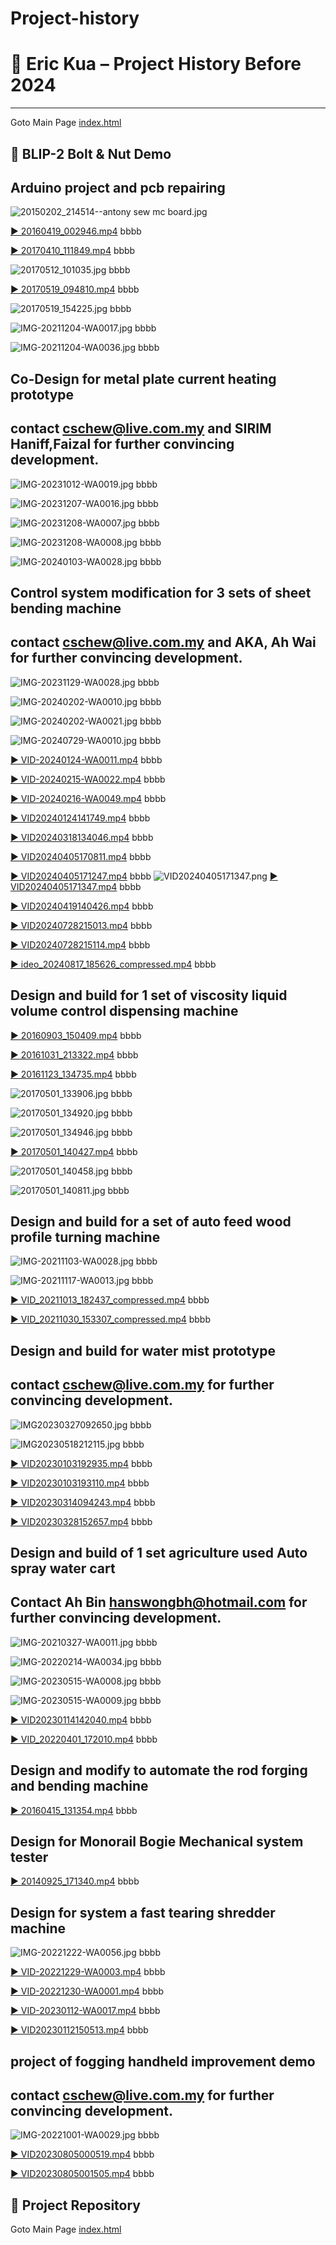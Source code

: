 # Project-history
# 🧠 Eric Kua – Project History Before 2024
---
Goto Main Page [index.html](https://eric1111208.github.io/Blip2-demo-of-bolt-Nut/)
## 🔩 BLIP-2 Bolt & Nut Demo
## Arduino project and pcb repairing

![20150202_214514--antony sew mc board.jpg](https://github.com/eric1111208/Project-history/raw/main/20150202_214514--antony%20sew%20mc%20board.jpg)


[▶️ 20160419_002946.mp4](https://youtube.com/watch?v=20160419_002946)
bbbb

[▶️ 20170410_111849.mp4](https://youtu.be/RDeboo0TuE0)
bbbb

![20170512_101035.jpg](https://github.com/eric1111208/Project-history/raw/main/20170512_101035.jpg)
bbbb

[▶️ 20170519_094810.mp4](https://youtube.com/watch?v=20170519_094810)
bbbb

![20170519_154225.jpg](https://github.com/eric1111208/Project-history/raw/main/20170519_154225.jpg)
bbbb

![IMG-20211204-WA0017.jpg](https://github.com/eric1111208/Project-history/raw/main/IMG-20211204-WA0017.jpg)
bbbb

![IMG-20211204-WA0036.jpg](https://github.com/eric1111208/Project-history/raw/main/IMG-20211204-WA0036.jpg)
bbbb

## Co-Design for metal plate current  heating prototype
## contact <cschew@live.com.my> and SIRIM Haniff,Faizal for further convincing development.

![IMG-20231012-WA0019.jpg](https://github.com/eric1111208/Project-history/raw/main/IMG-20231012-WA0019.jpg)
bbbb

![IMG-20231207-WA0016.jpg](https://github.com/eric1111208/Project-history/raw/main/IMG-20231207-WA0016.jpg)
bbbb

![IMG-20231208-WA0007.jpg](https://github.com/eric1111208/Project-history/raw/main/IMG-20231208-WA0007.jpg)
bbbb

![IMG-20231208-WA0008.jpg](https://github.com/eric1111208/Project-history/raw/main/IMG-20231208-WA0008.jpg)
bbbb

![IMG-20240103-WA0028.jpg](https://github.com/eric1111208/Project-history/raw/main/IMG-20240103-WA0028.jpg)
bbbb

## Control system modification for 3 sets of sheet bending machine 
## 	contact <cschew@live.com.my> and AKA, Ah Wai for further convincing development.

![IMG-20231129-WA0028.jpg](https://github.com/eric1111208/Project-history/raw/main/IMG-20231129-WA0028.jpg)
bbbb

![IMG-20240202-WA0010.jpg](https://github.com/eric1111208/Project-history/raw/main/IMG-20240202-WA0010.jpg)
bbbb

![IMG-20240202-WA0021.jpg](https://github.com/eric1111208/Project-history/raw/main/IMG-20240202-WA0021.jpg)
bbbb

![IMG-20240729-WA0010.jpg](https://github.com/eric1111208/Project-history/raw/main/IMG-20240729-WA0010.jpg)
bbbb

[▶️ VID-20240124-WA0011.mp4](https://youtube.com/watch?v=VID-20240124-WA0011)
bbbb

[▶️ VID-20240215-WA0022.mp4](https://youtube.com/watch?v=VID-20240215-WA0022)
bbbb

[▶️ VID-20240216-WA0049.mp4](https://youtube.com/watch?v=VID-20240216-WA0049)
bbbb

[▶️ VID20240124141749.mp4](https://youtube.com/watch?v=VID20240124141749)
bbbb

[▶️ VID20240318134046.mp4](https://youtube.com/watch?v=VID20240318134046)
bbbb

[▶️ VID20240405170811.mp4](https://youtu.be/uU1bqaZfCtg)
bbbb

[▶️ VID20240405171247.mp4](https://youtu.be/ZCIW-cH3Q1Q)
bbbb
![VID20240405171347.png](https://youtu.be/Mu7Ek35HVEY)
[▶️ VID20240405171347.mp4](https://youtu.be/Mu7Ek35HVEY)
bbbb

[▶️ VID20240419140426.mp4](https://youtube.com/watch?v=VID20240419140426)
bbbb    

[▶️ VID20240728215013.mp4](https://youtube.com/watch?v=VID20240728215013)
bbbb

[▶️ VID20240728215114.mp4](https://youtube.com/watch?v=VID20240728215114)
bbbb

[▶️ ideo_20240817_185626_compressed.mp4](https://youtube.com/watch?v=ideo_20240817_185626_compressed)
bbbb

## Design and build for 1 set of viscosity liquid  volume control dispensing machine

[▶️ 20160903_150409.mp4](https://youtube.com/watch?v=20160903_150409)
bbbb

[▶️ 20161031_213322.mp4](https://youtube.com/watch?v=20161031_213322)
bbbb

[▶️ 20161123_134735.mp4](https://youtube.com/watch?v=20161123_134735)
bbbb

![20170501_133906.jpg](https://github.com/eric1111208/Project-history/raw/main/20170501_133906.jpg)
bbbb

![20170501_134920.jpg](https://github.com/eric1111208/Project-history/raw/main/20170501_134920.jpg)
bbbb

![20170501_134946.jpg](https://github.com/eric1111208/Project-history/raw/main/20170501_134946.jpg)
bbbb

[▶️ 20170501_140427.mp4](https://youtube.com/watch?v=20170501_140427)
bbbb

![20170501_140458.jpg](https://github.com/eric1111208/Project-history/raw/main/20170501_140458.jpg)
bbbb

![20170501_140811.jpg](https://github.com/eric1111208/Project-history/raw/main/20170501_140811.jpg)
bbbb

## Design and build for a set of auto feed wood profile turning machine

![IMG-20211103-WA0028.jpg](https://github.com/eric1111208/Project-history/raw/main/IMG-20211103-WA0028.jpg)
bbbb

![IMG-20211117-WA0013.jpg](https://github.com/eric1111208/Project-history/raw/main/IMG-20211117-WA0013.jpg)
bbbb

[▶️ VID_20211013_182437_compressed.mp4](https://youtube.com/watch?v=VID_20211013_182437_compressed)
bbbb

[▶️ VID_20211030_153307_compressed.mp4](https://youtube.com/watch?v=VID_20211030_153307_compressed)
bbbb

## Design and build for water mist prototype
## contact <cschew@live.com.my> for further convincing development.
![IMG20230327092650.jpg](https://github.com/eric1111208/Project-history/raw/main/IMG20230327092650.jpg)
bbbb

![IMG20230518212115.jpg](https://github.com/eric1111208/Project-history/raw/main/IMG20230518212115.jpg)
bbbb

[▶️ VID20230103192935.mp4](https://youtube.com/watch?v=VID20230103192935)
bbbb

[▶️ VID20230103193110.mp4](https://youtube.com/watch?v=VID20230103193110)
bbbb

[▶️ VID20230314094243.mp4](https://youtube.com/watch?v=VID20230314094243)
bbbb

[▶️ VID20230328152657.mp4](https://youtube.com/watch?v=VID20230328152657)
bbbb

## Design and build of 1 set agriculture used Auto spray water cart
## Contact Ah Bin hanswongbh@hotmail.com for further convincing development.
![IMG-20210327-WA0011.jpg](https://github.com/eric1111208/Project-history/raw/main/IMG-20210327-WA0011.jpg)
bbbb

![IMG-20220214-WA0034.jpg](https://github.com/eric1111208/Project-history/raw/main/IMG-20220214-WA0034.jpg)
bbbb

![IMG-20230515-WA0008.jpg](https://github.com/eric1111208/Project-history/raw/main/IMG-20230515-WA0008.jpg)
bbbb

![IMG-20230515-WA0009.jpg](https://github.com/eric1111208/Project-history/raw/main/IMG-20230515-WA0009.jpg)
bbbb

[▶️ VID20230114142040.mp4](https://youtube.com/watch?v=VID20230114142040)
bbbb

[▶️ VID_20220401_172010.mp4](https://youtube.com/watch?v=VID_20220401_172010)
bbbb

## Design and modify to automate the rod forging and bending machine 

[▶️ 20160415_131354.mp4](https://youtube.com/watch?v=20160415_131354)
bbbb

## Design for Monorail Bogie Mechanical system tester 

[▶️ 20140925_171340.mp4](https://youtube.com/watch?v=20140925_171340)
bbbb

## Design for system a fast tearing shredder machine

![IMG-20221222-WA0056.jpg](https://github.com/eric1111208/Project-history/raw/main/IMG-20221222-WA0056.jpg)
bbbb

[▶️ VID-20221229-WA0003.mp4](https://youtube.com/watch?v=VID-20221229-WA0003)
bbbb

[▶️ VID-20221230-WA0001.mp4](https://youtube.com/watch?v=VID-20221230-WA0001)
bbbb

[▶️ VID-20230112-WA0017.mp4](https://youtube.com/watch?v=VID-20230112-WA0017)
bbbb

[▶️ VID20230112150513.mp4](https://youtube.com/watch?v=VID20230112150513)
bbbb

## project of fogging handheld improvement demo
## contact <cschew@live.com.my> for further convincing development.
![IMG-20221001-WA0029.jpg](https://github.com/eric1111208/Project-history/raw/main/IMG-20221001-WA0029.jpg)
bbbb

[▶️ VID20230805000519.mp4](https://youtube.com/watch?v=VID20230805000519)
bbbb

[▶️ VID20230805001505.mp4](https://youtube.com/watch?v=VID20230805001505)
bbbb
## 📂 Project Repository

Goto Main Page [index.html](https://eric1111208.github.io/Blip2-demo-of-bolt-Nut/)
